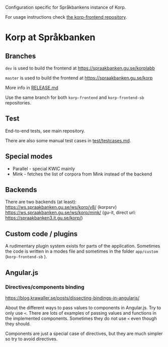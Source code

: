 Configuration specific for Språkbankens instance of Korp.

For usage instructions check [the korp-frontend repository](https://github.com/spraakbanken/korp-frontend#run_configjson).

# Korp at Språkbanken

## Branches

`dev` is used to build the frontend at https://spraakbanken.gu.se/korplabb

`master` is used to build the frontend at https://spraakbanken.gu.se/korp

More info in [RELEASE.md](./RELEASE.md)

Use the same branch for both `korp-frontend` and `korp-frontend-sb` repositories.

## Test

End-to-end tests, see main repository.

There are also some manual test cases in [test/testcases.md](./test/testcases.md).

## Special modes

- Parallel - special KWIC mainly
- Mink - fetches the list of corpora from Mink instead of the backend

## Backends

There are two backends (at least):
https://ws.spraakbanken.gu.se/ws/korp/v8/ (korpsrv)
https://ws.spraakbanken.gu.se/ws/korp/mink/ (gu-it, direct url: https://spraakbanken3.it.gu.se/korp/)

## Custom code / plugins

A rudimentary plugin system exists for parts of the application. Sometimes the code is written in a modes file and sometimes in the folder `app/custom`  (`korp-frontend-sb` ).

## Angular.js

### Directives/components binding

https://blog.krawaller.se/posts/dissecting-bindings-in-angularjs/

About the different ways to pass values to components in Angular.js. Try to only use `<`. There are lots of examples of passing values and functions in the implemented components. Sometimes they do not use `<` even though they should.

Components are just a special case of directives, but they are much simpler so try to avoid directives.
